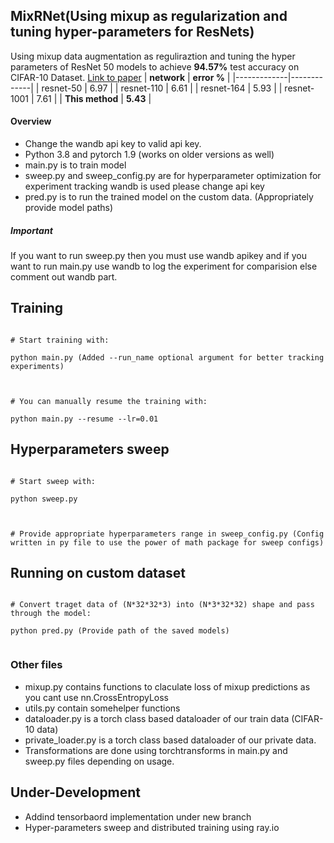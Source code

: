 

## MixRNet(Using mixup as regularization and tuning hyper-parameters for ResNets)
Using mixup data augmentation as reguliraztion and tuning the hyper parameters of ResNet 50 models to achieve **94.57%** test accuracy on CIFAR-10 Dataset. [Link to paper](https://arxiv.org/abs/2111.11616)
| **network** | **error %** | 
|-------------|-------------|
| resnet-50   | 6.97        | 
| resnet-110  | 6.61        |
| resnet-164  | 5.93        |
| resnet-1001 | 7.61        |
| **This method** | **5.43** |


#### Overview

 - Change the wandb api key to valid api key.
 - Python 3.8 and pytorch 1.9 (works on older versions as well)
 - main.py is to train model
 - sweep.py and sweep_config.py are for hyperparameter optimization for experiment tracking wandb is used please change api key
 - pred.py is to run the trained model on the custom data. (Appropriately provide model paths)


##### Important
If you want to run sweep.py then you must use wandb apikey and if you want to run main.py use wandb to log the experiment for comparision else comment out wandb part.

## Training

```

# Start training with:

python main.py (Added --run_name optional argument for better tracking experiments)

  

# You can manually resume the training with:

python main.py --resume --lr=0.01

```

## Hyperparameters sweep

```

# Start sweep with:

python sweep.py

  

# Provide appropriate hyperparameters range in sweep_config.py (Config written in py file to use the power of math package for sweep configs)

```

## Running on custom dataset

```

# Convert traget data of (N*32*32*3) into (N*3*32*32) shape and pass through the model:

python pred.py (Provide path of the saved models)


```

### Other files

- mixup.py contains functions to claculate loss of mixup predictions as you cant use nn.CrossEntropyLoss
- utils.py contain somehelper functions
- dataloader.py is a torch class based dataloader of our train data (CIFAR-10 data)
- private_loader.py is a torch class based dataloader of our private data.
- Transformations are done using torchtransforms in main.py and sweep.py files depending on usage.

## Under-Development

- Addind tensorbaord implementation under new branch
- Hyper-parameters sweep and distributed training using ray.io
